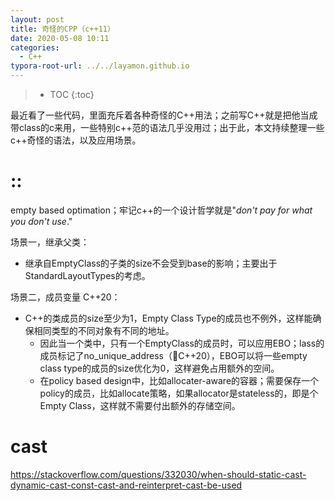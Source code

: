 ```yaml
---
layout: post
title: 奇怪的CPP（c++11）
date: 2020-05-08 10:11
categories:
  - C++
typora-root-url: ../../layamon.github.io
---
```

> * TOC
{:toc}

最近看了一些代码，里面充斥着各种奇怪的C++用法；之前写C++就是把他当成带class的c来用，一些特别c++范的语法几乎没用过；出于此，本文持续整理一些c++奇怪的语法，以及应用场景。

# ::

empty based optimation；牢记c++的一个设计哲学就是"*don't pay for what you don't use*."

场景一，继承父类：

- 继承自EmptyClass的子类的size不会受到base的影响；主要出于StandardLayoutTypes的考虑。

场景二，成员变量 C++20：

- C++的类成员的size至少为1，Empty Class Type的成员也不例外，这样能确保相同类型的不同对象有不同的地址。
  - 因此当一个类中，只有一个EmptyClass的成员时，可以应用EBO；lass的成员标记了no_unique_address（C++20），EBO可以将一些empty class type的成员的size优化为0，这样避免占用额外的空间。
  - 在policy based design中，比如allocater-aware的容器；需要保存一个policy的成员，比如allocate策略，如果allocator是stateless的，即是个Empty Class，这样就不需要付出额外的存储空间。



# cast

https://stackoverflow.com/questions/332030/when-should-static-cast-dynamic-cast-const-cast-and-reinterpret-cast-be-used

